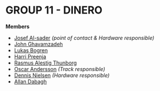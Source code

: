 <H1>GROUP 11 - DINERO</H1>

<b>Members</b>
<ul>
<li><a href="https://github.com/Jazzbaron">Josef Al-sader</a> <i>(point of contact & Hardware responsible)</i></li>
<li><a href="https://github.com/johnzade">John Ghavamzadeh</a></li>
<li><a href="https://github.com/Lubbe">Lukas Bogren</a></li>
<li><a href="https://github.com/Harri92">Harri Preenja</a></li>
<li><a href="https://github.com/RazeTheRuler">Rasmus Alestig Thunborg</a></li>
<li><a href="https://github.com/charlesoscar">Oscar Andersson</a> <i>(Track responsible)</i></li>
<li><a href="https://github.com/KittenAvenger">Dennis Nielsen</a> <i>(Hardware responsible)</i></li>
<li><a href="https://github.com/KurdSamurai">Allan Dabagh</a></li>
</ul>
